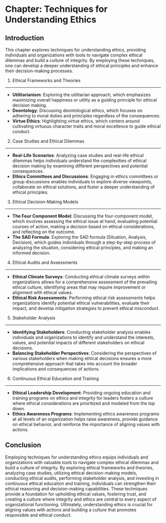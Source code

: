 Chapter: Techniques for Understanding Ethics
============================================

Introduction
------------

This chapter explores techniques for understanding ethics, providing individuals and organizations with tools to navigate complex ethical dilemmas and build a culture of integrity. By employing these techniques, one can develop a deeper understanding of ethical principles and enhance their decision-making processes.

1. Ethical Frameworks and Theories
----------------------------------

* **Utilitarianism**: Exploring the utilitarian approach, which emphasizes maximizing overall happiness or utility as a guiding principle for ethical decision making.
* **Deontology**: Discussing deontological ethics, which focuses on adhering to moral duties and principles regardless of the consequences.
* **Virtue Ethics**: Highlighting virtue ethics, which centers around cultivating virtuous character traits and moral excellence to guide ethical conduct.

2. Case Studies and Ethical Dilemmas
------------------------------------

* **Real-Life Scenarios**: Analyzing case studies and real-life ethical dilemmas helps individuals understand the complexities of ethical decision making by examining different perspectives and potential consequences.
* **Ethics Committees and Discussions**: Engaging in ethics committees or group discussions enables individuals to explore diverse viewpoints, collaborate on ethical solutions, and foster a deeper understanding of ethical principles.

3. Ethical Decision-Making Models
---------------------------------

* **The Four Component Model**: Discussing the four-component model, which involves assessing the ethical issue at hand, evaluating potential courses of action, making a decision based on ethical considerations, and reflecting on the outcome.
* **The SAD Formula**: Exploring the SAD formula (Situation, Analysis, Decision), which guides individuals through a step-by-step process of analyzing the situation, considering ethical principles, and making an informed decision.

4. Ethical Audits and Assessments
---------------------------------

* **Ethical Climate Surveys**: Conducting ethical climate surveys within organizations allows for a comprehensive assessment of the prevailing ethical culture, identifying areas that may require improvement or alignment with ethical values.
* **Ethical Risk Assessments**: Performing ethical risk assessments helps organizations identify potential ethical vulnerabilities, evaluate their impact, and develop mitigation strategies to prevent ethical misconduct.

5. Stakeholder Analysis
-----------------------

* **Identifying Stakeholders**: Conducting stakeholder analysis enables individuals and organizations to identify and understand the interests, values, and potential impacts of different stakeholders on ethical decisions.
* **Balancing Stakeholder Perspectives**: Considering the perspectives of various stakeholders when making ethical decisions ensures a more comprehensive approach that takes into account the broader implications and consequences of actions.

6. Continuous Ethical Education and Training
--------------------------------------------

* **Ethical Leadership Development**: Providing ongoing education and training programs on ethics and integrity for leaders fosters a culture where ethical considerations are prioritized and modeled from the top down.
* **Ethics Awareness Programs**: Implementing ethics awareness programs at all levels of an organization helps raise awareness, provide guidance on ethical behavior, and reinforce the importance of aligning values with actions.

Conclusion
----------

Employing techniques for understanding ethics equips individuals and organizations with valuable tools to navigate complex ethical dilemmas and build a culture of integrity. By exploring ethical frameworks and theories, analyzing case studies, utilizing ethical decision-making models, conducting ethical audits, performing stakeholder analysis, and investing in continuous ethical education and training, individuals can strengthen their ethical reasoning and decision-making capabilities. These techniques provide a foundation for upholding ethical values, fostering trust, and creating a culture where integrity and ethics are central to every aspect of organizational functioning. Ultimately, understanding ethics is crucial for aligning values with actions and building a culture that promotes responsible and ethical conduct.
